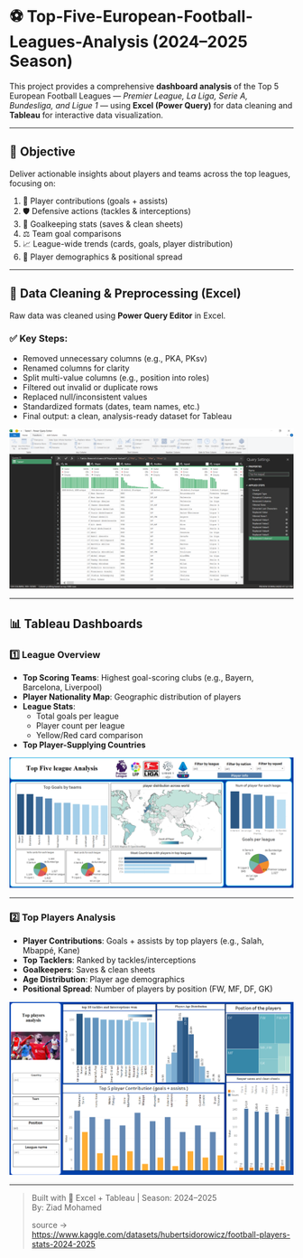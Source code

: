 # ⚽ Top-Five-European-Football-Leagues-Analysis (2024–2025 Season)

This project provides a comprehensive **dashboard analysis** of the Top 5 European Football Leagues — *Premier League, La Liga, Serie A, Bundesliga, and Ligue 1* — using **Excel (Power Query)** for data cleaning and **Tableau** for interactive data visualization.

---

## 📌 Objective

Deliver actionable insights about players and teams across the top leagues, focusing on:

1. 🥅 Player contributions (goals + assists)  
2. 🛡️ Defensive actions (tackles & interceptions)  
3. 🧤 Goalkeeping stats (saves & clean sheets)  
4. ⚖️ Team goal comparisons  
5. 📈 League-wide trends (cards, goals, player distribution)  
6. 🧬 Player demographics & positional spread  

---

## 🧼 Data Cleaning & Preprocessing (Excel)

Raw data was cleaned using **Power Query Editor** in Excel.

### ✅ Key Steps:
- Removed unnecessary columns (e.g., PKA, PKsv)
- Renamed columns for clarity
- Split multi-value columns (e.g., position into roles)
- Filtered out invalid or duplicate rows
- Replaced null/inconsistent values
- Standardized formats (dates, team names, etc.)
- Final output: a clean, analysis-ready dataset for Tableau

![Data Cleaning](Data%20cleaning.png)

---

## 📊 Tableau Dashboards

### 1️⃣ League Overview

- **Top Scoring Teams**: Highest goal-scoring clubs (e.g., Bayern, Barcelona, Liverpool)  
- **Player Nationality Map**: Geographic distribution of players  
- **League Stats**:
  - Total goals per league  
  - Player count per league  
  - Yellow/Red card comparison  
- **Top Player-Supplying Countries**

![League Overview Dashboard](dashboard%201.png)

---

### 2️⃣ Top Players Analysis

- **Player Contributions**: Goals + assists by top players (e.g., Salah, Mbappé, Kane)  
- **Top Tacklers**: Ranked by tackles/interceptions  
- **Goalkeepers**: Saves & clean sheets  
- **Age Distribution**: Player age demographics  
- **Positional Spread**: Number of players by position (FW, MF, DF, GK)

![Top Players Dashboard](dashboard%202.png)

---

> Built with 💪 Excel + Tableau | Season: 2024–2025  
> By: Ziad Mohamed
> 
> source -> https://www.kaggle.com/datasets/hubertsidorowicz/football-players-stats-2024-2025
